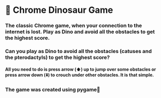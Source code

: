 # :cactus: Chrome Dinosaur Game 

### The classic Chrome game, when your connection to the internet is lost. Play as Dino and avoid all the obstacles to get the highest score.

### Can you play as Dino to avoid all the obstacles (catuses and the pterodactyls) to get the highest score?
#### All you need to do is press arrow (:arrow_up:) up to jump over some obstacles or press arrow down (:arrow_down:) to crouch under other obstacles. It is that simple.


### The game was created using pygame:snake:
